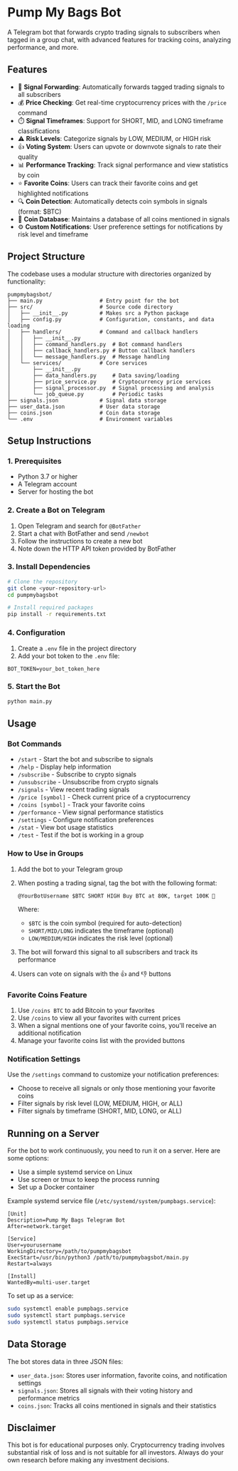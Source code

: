 # Pump My Bags Bot

A Telegram bot that forwards crypto trading signals to subscribers when tagged in a group chat, with advanced features for tracking coins, analyzing performance, and more.

## Features

- 📢 **Signal Forwarding**: Automatically forwards tagged trading signals to all subscribers
- 💰 **Price Checking**: Get real-time cryptocurrency prices with the `/price` command
- ⏱️ **Signal Timeframes**: Support for SHORT, MID, and LONG timeframe classifications
- ⚠️ **Risk Levels**: Categorize signals by LOW, MEDIUM, or HIGH risk
- 👍 **Voting System**: Users can upvote or downvote signals to rate their quality
- 📊 **Performance Tracking**: Track signal performance and view statistics by coin
- ⭐ **Favorite Coins**: Users can track their favorite coins and get highlighted notifications
- 🔍 **Coin Detection**: Automatically detects coin symbols in signals (format: $BTC)
- 💎 **Coin Database**: Maintains a database of all coins mentioned in signals
- ⚙️ **Custom Notifications**: User preference settings for notifications by risk level and timeframe

## Project Structure

The codebase uses a modular structure with directories organized by functionality:

```
pumpmybagsbot/
├── main.py                  # Entry point for the bot
├── src/                     # Source code directory
│   ├── __init__.py          # Makes src a Python package
│   ├── config.py            # Configuration, constants, and data loading
│   ├── handlers/            # Command and callback handlers
│   │   ├── __init__.py
│   │   ├── command_handlers.py  # Bot command handlers
│   │   ├── callback_handlers.py # Button callback handlers
│   │   └── message_handlers.py  # Message handling
│   └── services/            # Core services
│       ├── __init__.py
│       ├── data_handlers.py     # Data saving/loading
│       ├── price_service.py     # Cryptocurrency price services
│       ├── signal_processor.py  # Signal processing and analysis
│       └── job_queue.py         # Periodic tasks
├── signals.json             # Signal data storage
├── user_data.json           # User data storage
├── coins.json               # Coin data storage
└── .env                     # Environment variables
```

## Setup Instructions

### 1. Prerequisites

- Python 3.7 or higher
- A Telegram account
- Server for hosting the bot

### 2. Create a Bot on Telegram

1. Open Telegram and search for `@BotFather`
2. Start a chat with BotFather and send `/newbot`
3. Follow the instructions to create a new bot
4. Note down the HTTP API token provided by BotFather

### 3. Install Dependencies

```bash
# Clone the repository
git clone <your-repository-url>
cd pumpmybagsbot

# Install required packages
pip install -r requirements.txt
```

### 4. Configuration

1. Create a `.env` file in the project directory
2. Add your bot token to the `.env` file:
```
BOT_TOKEN=your_bot_token_here
```

### 5. Start the Bot

```bash
python main.py
```

## Usage

### Bot Commands

- `/start` - Start the bot and subscribe to signals
- `/help` - Display help information
- `/subscribe` - Subscribe to crypto signals
- `/unsubscribe` - Unsubscribe from crypto signals
- `/signals` - View recent trading signals
- `/price [symbol]` - Check current price of a cryptocurrency
- `/coins [symbol]` - Track your favorite coins
- `/performance` - View signal performance statistics
- `/settings` - Configure notification preferences
- `/stat` - View bot usage statistics
- `/test` - Test if the bot is working in a group

### How to Use in Groups

1. Add the bot to your Telegram group
2. When posting a trading signal, tag the bot with the following format:
   ```
   @YourBotUsername $BTC SHORT HIGH Buy BTC at 80K, target 100K 🚀
   ```
   Where:
   - `$BTC` is the coin symbol (required for auto-detection)
   - `SHORT/MID/LONG` indicates the timeframe (optional)
   - `LOW/MEDIUM/HIGH` indicates the risk level (optional)

3. The bot will forward this signal to all subscribers and track its performance
4. Users can vote on signals with the 👍 and 👎 buttons

### Favorite Coins Feature

1. Use `/coins BTC` to add Bitcoin to your favorites
2. Use `/coins` to view all your favorites with current prices
3. When a signal mentions one of your favorite coins, you'll receive an additional notification
4. Manage your favorite coins list with the provided buttons

### Notification Settings

Use the `/settings` command to customize your notification preferences:
- Choose to receive all signals or only those mentioning your favorite coins
- Filter signals by risk level (LOW, MEDIUM, HIGH, or ALL)
- Filter signals by timeframe (SHORT, MID, LONG, or ALL)

## Running on a Server

For the bot to work continuously, you need to run it on a server. Here are some options:

- Use a simple systemd service on Linux
- Use screen or tmux to keep the process running
- Set up a Docker container

Example systemd service file (`/etc/systemd/system/pumpbags.service`):

```
[Unit]
Description=Pump My Bags Telegram Bot
After=network.target

[Service]
User=yourusername
WorkingDirectory=/path/to/pumpmybagsbot
ExecStart=/usr/bin/python3 /path/to/pumpmybagsbot/main.py
Restart=always

[Install]
WantedBy=multi-user.target
```

To set up as a service:
```bash
sudo systemctl enable pumpbags.service
sudo systemctl start pumpbags.service
sudo systemctl status pumpbags.service
```

## Data Storage

The bot stores data in three JSON files:
- `user_data.json`: Stores user information, favorite coins, and notification settings
- `signals.json`: Stores all signals with their voting history and performance metrics
- `coins.json`: Tracks all coins mentioned in signals and their statistics

## Disclaimer

This bot is for educational purposes only. Cryptocurrency trading involves substantial risk of loss and is not suitable for all investors. Always do your own research before making any investment decisions. 